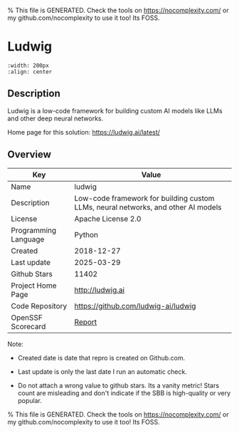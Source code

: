 
% This file is GENERATED. Check the tools on https://nocomplexity.com/ or my github.com/nocomplexity to use it too! Its FOSS. 

# Ludwig


```{image} https://github.com/ludwig-ai/ludwig-docs/raw/master/docs/images/ludwig_hero_smaller.jpg 
:width: 200px 
:align: center 
```

## Description 

Ludwig is a low-code framework for building custom AI models like LLMs and other deep neural networks.

Home page for this solution: https://ludwig.ai/latest/ 

## Overview 

| Key | Value |
| --- | --- |
| Name | ludwig |
| Description | Low-code framework for building custom LLMs, neural networks, and other AI models |
| License | Apache License 2.0 |
| Programming Language | Python |
| Created | 2018-12-27 |
| Last update | 2025-03-29 |
| Github Stars | 11402 |
| Project Home Page | http://ludwig.ai |
| Code Repository | https://github.com/ludwig-ai/ludwig |
| OpenSSF Scorecard | [Report](https://securityscorecards.dev/viewer/?uri=github.com/ludwig-ai/ludwig) |

Note:
 - Created date is date that repro is created on Github.com. 

- Last update is only the last date I run an automatic check. 

- Do not attach a wrong value to github stars. Its a vanity metric! Stars count are misleading and 
don't indicate if the SBB is high-quality or very popular.

% This file is GENERATED. Check the tools on https://nocomplexity.com/ or my github.com/nocomplexity to use it too! Its FOSS. 

